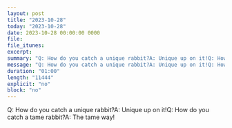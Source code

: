 ```yaml
---
layout: post
title: "2023-10-28"
today: "2023-10-28"
date: 2023-10-28 00:00:00 0000
file:
file_itunes:
excerpt:
summary: "Q: How do you catch a unique rabbit?A: Unique up on it!Q: How do you catch a tame rabbit?A: The tame way!"
message: "Q: How do you catch a unique rabbit?A: Unique up on it!Q: How do you catch a tame rabbit?A: The tame way!"
duration: "01:00"
length: "11444"
explicit: "no"
block: "no"
---
```

Q: How do you catch a unique rabbit?A: Unique up on it!Q: How do you catch a tame rabbit?A: The tame way!

